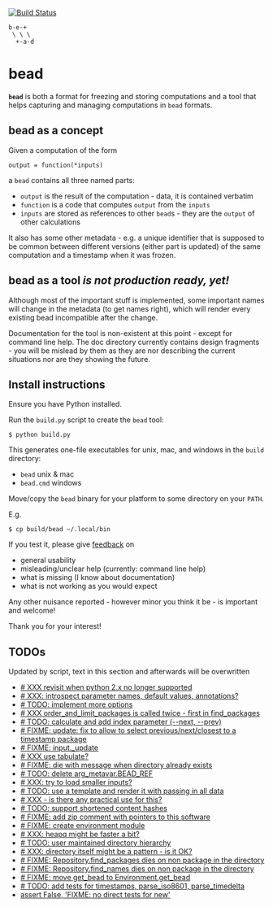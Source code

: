 [![Build Status](https://travis-ci.org/e3krisztian/bead.svg?branch=master)](https://travis-ci.org/e3krisztian/bead)

    b-e-+
     \ \ \
      +-a-d

# bead


**`bead`** is both a format for freezing and storing computations and a tool that helps 
capturing and managing computations in `bead` formats.


## bead as a concept

Given a computation of the form

    output = function(*inputs)

a `bead` contains all three named parts:

- `output` is the result of the computation - data, it is contained verbatim
- `function` is a code that computes `output` from the `inputs`
- `inputs` are stored as references to other `bead`s - they are the `output` of other 
calculations

It also has some other metadata - e.g. a unique identifier that is supposed to be common 
between different versions (either part is updated) of the same computation and a timestamp
when it was frozen.


## bead as a tool *is not production ready, yet!*

Although most of the important stuff is implemented, some important names will change in the
metadata (to get names right), which will render every existing bead incompatible after the 
change.

Documentation for the tool is non-existent at this point - except for command line help.
The doc directory currently contains design fragments - you will be mislead by them as they 
are nor describing the current situations nor are they showing the future.


## Install instructions

Ensure you have Python installed.

Run the `build.py` script to create the `bead` tool:

```
$ python build.py
```

This generates one-file executables for unix, mac, and windows in the `build` directory:
- `bead` unix & mac
- `bead.cmd` windows

Move/copy the `bead` binary for your platform to some directory on your `PATH`.

E.g.

```
$ cp build/bead ~/.local/bin
```

If you test it, please give [feedback](../../issues) on
- general usability
- misleading/unclear help (currently: command line help)
- what is missing (I know about documentation)
- what is not working as you would expect

Any other nuisance reported - however minor you think it be - is important and welcome!

Thank you for your interest!


## TODOs

Updated by script, text in this section and afterwards will be overwritten

- [# XXX revisit when python 2.x no longer supported](https://github.com/e3krisztian/bead/blob/renames/bead/commands/cmdparse.py#L84)
- [# XXX: introspect parameter names, default values, annotations?](https://github.com/e3krisztian/bead/blob/renames/bead/commands/cmdparse.py#L119)
- [# TODO: implement more options](https://github.com/e3krisztian/bead/blob/renames/bead/commands/common.py#L82)
- [# XXX order_and_limit_packages is called twice - first in find_packages](https://github.com/e3krisztian/bead/blob/renames/bead/commands/common.py#L140)
- [# TODO: calculate and add index parameter (--next, --prev)](https://github.com/e3krisztian/bead/blob/renames/bead/commands/common.py#L160)
- [# FIXME: update: fix to allow to select previous/next/closest to a timestamp package](https://github.com/e3krisztian/bead/blob/renames/bead/commands/input.py#L126)
- [# FIXME: input._update](https://github.com/e3krisztian/bead/blob/renames/bead/commands/input.py#L137)
- [# XXX use tabulate?](https://github.com/e3krisztian/bead/blob/renames/bead/commands/repo.py#L53)
- [# FIXME: die with message when directory already exists](https://github.com/e3krisztian/bead/blob/renames/bead/commands/workspace.py#L50)
- [# TODO: delete arg_metavar.BEAD_REF](https://github.com/e3krisztian/bead/blob/renames/bead/commands/workspace.py#L119)
- [# XXX: try to load smaller inputs?](https://github.com/e3krisztian/bead/blob/renames/bead/commands/workspace.py#L147)
- [# TODO: use a template and render it with passing in all data](https://github.com/e3krisztian/bead/blob/renames/bead/commands/workspace.py#L216)
- [# XXX - is there any practical use for this?](https://github.com/e3krisztian/bead/blob/renames/bead/pkg/spec.py#L12)
- [# TODO: support shortened content hashes](https://github.com/e3krisztian/bead/blob/renames/bead/pkg/spec.py#L21)
- [# FIXME: add zip comment with pointers to this software](https://github.com/e3krisztian/bead/blob/renames/bead/pkg/workspace.py#L189)
- [# FIXME: create environment module](https://github.com/e3krisztian/bead/blob/renames/bead/repos.py#L25)
- [# XXX: heapq might be faster a bit?](https://github.com/e3krisztian/bead/blob/renames/bead/repos.py#L109)
- [# TODO: user maintained directory hierarchy](https://github.com/e3krisztian/bead/blob/renames/bead/repos.py#L123)
- [# XXX: directory itself might be a pattern - is it OK?](https://github.com/e3krisztian/bead/blob/renames/bead/repos.py#L159)
- [# FIXME: Repository.find_packages dies on non package in the directory](https://github.com/e3krisztian/bead/blob/renames/bead/repos.py#L161)
- [# FIXME: Repository.find_names dies on non package in the directory](https://github.com/e3krisztian/bead/blob/renames/bead/repos.py#L190)
- [# FIXME: move get_bead to Environment.get_bead](https://github.com/e3krisztian/bead/blob/renames/bead/repos.py#L258)
- [# TODO: add tests for timestamps, parse_iso8601, parse_timedelta](https://github.com/e3krisztian/bead/blob/renames/bead/tech/timestamp.py#L232)
- [assert False, 'FIXME: no direct tests for new'](https://github.com/e3krisztian/bead/blob/renames/bead/test_cli/test_new_command.py#L13)
